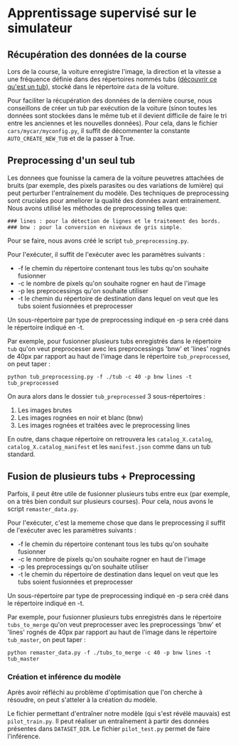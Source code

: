 # Apprentissage supervisé sur le simulateur 

## Récupération des données de la course
Lors de la course, la voiture enregistre l'image, la direction et la vitesse a une fréquence définie dans des répertoires nommés tubs ([découvrir ce qu'est un tub](https://github.com/Rom-1T/ia_racing_imt/tree/main/integration/mycar)), stocké dans le répertoire ```data``` de la voiture.

Pour faciliter la récupération des données de la dernière course, nous conseillons de créer un tub par exécution de la voiture (sinon toutes les données sont stockées dans le même tub et il devient difficile de faire le tri entre les anciennes et les nouvelles données). Pour cela, dans le fichier ```cars/mycar/myconfig.py```, il suffit de décommenter la constante ```AUTO_CREATE_NEW_TUB``` et de la passer à True.

## Preprocessing d'un seul tub

Les donnees que founisse la camera de la voiture peuvetres attachées de bruits (par exemple, des pixels parasites ou des variations de lumière) qui peut perturber l'entraînement du modèle. Des techniques de preprocessing sont cruciales pour ameliorer la qualité des données avant entrainement.
Nous avons utilisé les méthodes de preprocessing telles que:

    ### lines : pour la détection de lignes et le traitement des bords.
    ### bnw : pour la conversion en niveaux de gris simple.

Pour se faire, nous avons créé le script ```tub_preprocessing.py```.

Pour l'exécuter, il suffit de l'exécuter avec les paramètres suivants :

- -f le chemin du répertoire contenant tous les tubs qu'on souhaite fusionner
- -c le nombre de pixels qu'on souhaite rogner en haut de l'image
- -p les preprocessings qu'on souhaite utiliser
- -t le chemin du répertoire de destination dans lequel on veut que les tubs soient fusionnées et preprocesser

Un sous-répertoire par type de preprocessing indiqué en -p sera créé dans le répertoire indiqué en -t.

Par exemple, pour fusionner plusieurs tubs enregistrés dans le répertoire ```tub``` qu'on veut preprocesser avec les preprocessings 'bnw' et 'lines' rognés de 40px par rapport au haut de l'image dans le répertoire ```tub_preprocessed```, on peut taper :

```
python tub_preprocessing.py -f ./tub -c 40 -p bnw lines -t tub_preprocessed
```

On aura alors dans le dossier ```tub_preprocessed``` 3 sous-répertoires :

1. Les images brutes
2. Les images rognées en noir et blanc (bnw)
3. Les images rognées et traitées avec le preprocessing lines

En outre, dans chaque répertoire on retrouvera les ```catalog_X.catalog```, ```catalog_X.catalog_manifest``` et les ```manifest.json``` comme dans un tub standard.


## Fusion de plusieurs tubs + Preprocessing

Parfois, il peut être utile de fusionner plusieurs tubs entre eux (par exemple, on a très bien conduit sur plusieurs courses). Pour cela, nous avons  le script ```remaster_data.py```.

Pour l'exécuter, c'est la mememe chose que dans le preprocessing il suffit de l'exécuter avec les paramètres suivants :

- -f le chemin du répertoire contenant tous les tubs qu'on souhaite fusionner
- -c le nombre de pixels qu'on souhaite rogner en haut de l'image
- -p les preprocessings qu'on souhaite utiliser
- -t le chemin du répertoire de destination dans lequel on veut que les tubs soient fusionnées et preprocesser

Un sous-répertoire par type de preprocessing indiqué en -p sera créé dans le répertoire indiqué en -t.

Par exemple, pour fusionner plusieurs tubs enregistrés dans le répertoire ```tubs_to_merge``` qu'on veut preprocesser avec les preprocessings 'bnw' et 'lines' rognés de 40px par rapport au haut de l'image dans le répertoire ```tub_master```, on peut taper :

```
python remaster_data.py -f ./tubs_to_merge -c 40 -p bnw lines -t tub_master
```

### Création et inférence du modèle
Après avoir réfléchi au problème d'optimisation que l'on cherche à résoudre, on peut s'atteler à la création du modèle.

Le fichier permettant d'entraîner notre modèle (qui s'est révélé mauvais) est ```pilot_train.py```. Il peut réaliser un entraînement à partir des données présentes dans ```DATASET_DIR```. Le fichier ```pilot_test.py``` permet de faire l'inférence.
